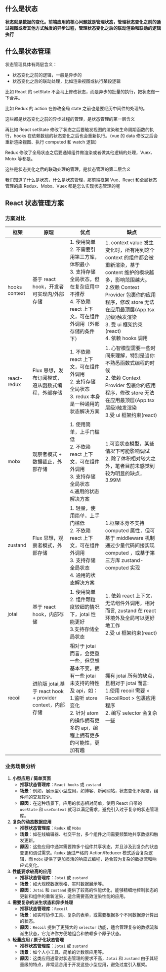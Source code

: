 ## 什么是状态

**状态就是数据的变化。前端应用的核心问题就是管理状态，管理状态变化之前的通过视图或者其他方式触发的异步过程，管理状态变化之后的联动渲染和联动的逻辑执行**

## 什么是状态管理[​](https://fe.azhubaby.com/React/%E7%94%9F%E6%80%81/%E7%8A%B6%E6%80%81%E7%AE%A1%E7%90%86.html#%E4%BB%80%E4%B9%88%E6%98%AF%E7%8A%B6%E6%80%81%E7%AE%A1%E7%90%86)

状态管理具体有两层含义：

- 状态变化之前的逻辑，一般是异步的
- 状态变化之后的联动处理，比如渲染视图或执行某段逻辑

比如 React 的 setState 不会马上修改状态，而是异步的批量的执行，把状态做一下合并。

比如 Redux 的 action 在修改全局 state 之前也是要经历中间件的处理的。

这些都是状态变化之前的异步过程的管理，是状态管理的第一层含义

再比如 React setState 修改了状态之后要触发视图的渲染和生命周期函数的执行，hooks 在依赖数组的状态变化之后也会重新执行。（vue 的 data 修改之后会重新渲染视图、执行 computed 和 watch 逻辑）

Redux 修改了全局状态之后要通知组件做渲染或者做其他逻辑的处理，Vuex、Mobx 等都是。

这些是状态变化之后的联动处理的管理，是状态管理的第二层含义

我们知道了什么是状态，什么是状态管理，那前端框架 Vue、React 和全局状态管理的库 Redux、Mobx、Vuex 都是怎么实现状态管理的呢

## React 状态管理方案

### 方案对比

| 框架          | 原理                                                      | 优点                                                                                                                                                                                   | 缺点                                                                                                                                                                                                                                                                       |
| ------------- | --------------------------------------------------------- | -------------------------------------------------------------------------------------------------------------------------------------------------------------------------------------- | -------------------------------------------------------------------------------------------------------------------------------------------------------------------------------------------------------------------------------------------------------------------------- |
| hooks context | 基于 react hook，开发者可实现内/外部存储                  | 1. 使用简单<br/> 2. 不需要引用第三方库，体积最小<br/> 3. 支持存储全局状态，但在复杂应用中不推荐<br/> 4. 不依赖 react 上下文，可在组件外调用（外部存储的条件下）                        | 1. context value 发生变化时，所有用到这个 context 的组件都会被重新渲染，基于 content 维护的模块越多，影响范围越大。<br/> 2.依赖 Context Provider 包裹你的应用程序，修改 store 无法在应用最顶层(App.tsx 层级)触发渲染<br/> 3. 受 ui 框架约束(react)<br/> 4. 依赖 hooks 调用 |
| react-redux   | Flux 思想，发布订阅模式，遵从函数式编程，外部存储         | 1. 不依赖 react 上下文，可在组件外调用<br/> 2. 支持存储全局状态<br/> 3. redux 本身是一种通用的状态解决方案                                                                             | 1. 心智模型需要一些时间来理解，特别是当你不熟悉函数式编程的时候<br/> 2. 依赖 Context Provider 包裹你的应用程序，修改 store 无法在应用最顶层(App.tsx 层级)触发渲染<br/> 3.受 ui 框架约束(react)                                                                             |
| mobx          | 观察者模式 + 数据截止，外部存储                           | 1. 使用简单，上手门槛低<br/> 2. 不依赖 react 上下文，可在组件外调用<br/> 3. 支持存储全局状态<br/> 4.通用的状态解决方案                                                                 | 1.可变状态模型，某些情况下可能影响调试<br/> 2. 除了体积相对较大之外，笔者目前未感觉到较为明显的缺点，3.99M                                                                                                                                                                 |
| zustand       | Flux 思想，观察者模式，外部存储                           | 1. 轻量，使用简单，上手门槛低<br/> 2. 不依赖 react 上下文，可在组件外调用<br/> 3. 支持存储全局状态 <br/> 4. 通用的状态解决方案                                                         | 1.框架本身不支持 computed 属性，但可基于 middleware 机制通过少量代码间接实现 computed ，或基于第三方库 zustand-computed 实现<br/>                                                                                                                                          |
| jotai         | 基于 react hook，内部存储                                 | 1. 使用简单<br/> 2. 组件颗粒度较细的情况下，jotai 性能更好<br/> 3.支持存储全局状态                                                                                                     | 1. 依赖 react 上下文， 无法组件外调用，相对而言, zustand 在 react 环境外及全局可以更好地工作<br/> 2.受 ui 框架约束(react)                                                                                                                                                  |
| recoil        | 进阶版 jotai,基于 react hook + provider context，内部存储 | 相对于 jotai 而言，会更重一些，但思想基本不变，拥有一些 jotai 未支持的特性及 api，如：<br/> 1.监听 store 变化<br/> 2. 针对 atom 的操作拥有更多的 api，编程上拥有更多的可能性，更加有趣 | 拥有 jotai 所有的缺点，且相对于 jotai 而言:<br/> 1.使用 recoil 需要 < RecoilRoot > 包裹应用程序<br/> 2. 编写 selector 会复杂一些                                                                                                                                           |

### **业务场景分析**

1. **小型应用 / 简单页面**
   - **推荐状态管理库**：`React hooks` 或 `zustand`
   - **场景**：例如，展示型小型应用，如博客、新闻网站，状态变化不频繁，组件间的交互较少。
   - **原因**：在这种场景下，应用的状态相对简单，使用 React 自带的 `useState` 和 `useContext` 就可以满足需求，避免引入过于复杂的状态管理库。
2. **复杂的动态数据应用**
   - **推荐状态管理库**：`Redux` 或 `Mobx`
   - **场景**：如在线编辑器、社交平台，多个组件之间需要频繁地共享数据和触发更新。
   - **原因**：这些应用中通常需要跨多个组件共享状态，并且涉及到复杂的状态变更和调试需求。`Redux` 通过严格的 Action/Reducer 模式适合复杂逻辑，而 `Mobx` 提供了更加灵活的响应式编程，适合较为复杂的数据流和响应式变化。
3. **性能要求较高的应用**
   - **推荐状态管理库**：`Jotai` 或 `zustand`
   - **场景**：如大规模数据表格、实时数据展示等。
   - **原因**：`Jotai` 和 `zustand` 提供了较高的性能优化，能够精细地控制状态的更新和组件的重新渲染，适合需要高效渲染性能的应用。
4. **需要复杂的派生状态和异步处理**
   - **推荐状态管理库**：`Recoil`
   - **场景**：如实时协作工具、复杂的表单，或需要根据多个不同数据源计算出的状态。
   - **原因**：`Recoil` 提供了更强大的 `selector` 功能，适合管理复杂的数据流和派生状态，它允许你方便地组合和依赖多个原子状态。
5. **轻量应用 / 原子化状态管理**
   - **推荐状态管理库**：`Jotai` 或 `zustand`
   - **场景**：如个人小工具、简单的计数器应用等。
   - **原因**：这类应用通常对状态管理的要求不高，`Jotai` 和 `zustand` 由于其轻量级的特点，非常适合用于开发这些小型应用，避免过度引入框架。
